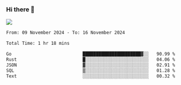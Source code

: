 ### Hi there 👋️

![](https://komarev.com/ghpvc/?username=Loner1024)

<!--START_SECTION:waka-->

```txt
From: 09 November 2024 - To: 16 November 2024

Total Time: 1 hr 18 mins

Go                           ██████████████████████▓░░   90.99 %
Rust                         █░░░░░░░░░░░░░░░░░░░░░░░░   04.06 %
JSON                         ▓░░░░░░░░░░░░░░░░░░░░░░░░   02.91 %
SQL                          ▒░░░░░░░░░░░░░░░░░░░░░░░░   01.28 %
Text                         ░░░░░░░░░░░░░░░░░░░░░░░░░   00.32 %
```

<!--END_SECTION:waka-->



